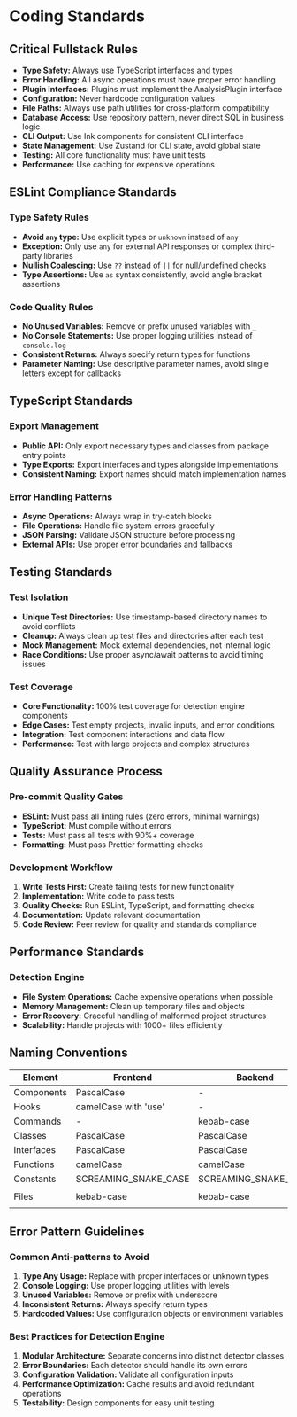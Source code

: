 # Coding Standards

## Critical Fullstack Rules

- **Type Safety:** Always use TypeScript interfaces and types
- **Error Handling:** All async operations must have proper error handling
- **Plugin Interfaces:** Plugins must implement the AnalysisPlugin interface
- **Configuration:** Never hardcode configuration values
- **File Paths:** Always use path utilities for cross-platform compatibility
- **Database Access:** Use repository pattern, never direct SQL in business logic
- **CLI Output:** Use Ink components for consistent CLI interface
- **State Management:** Use Zustand for CLI state, avoid global state
- **Testing:** All core functionality must have unit tests
- **Performance:** Use caching for expensive operations

## ESLint Compliance Standards

### **Type Safety Rules**

- **Avoid `any` type:** Use explicit types or `unknown` instead of `any`
- **Exception:** Only use `any` for external API responses or complex third-party libraries
- **Nullish Coalescing:** Use `??` instead of `||` for null/undefined checks
- **Type Assertions:** Use `as` syntax consistently, avoid angle bracket assertions

### **Code Quality Rules**

- **No Unused Variables:** Remove or prefix unused variables with `_`
- **No Console Statements:** Use proper logging utilities instead of `console.log`
- **Consistent Returns:** Always specify return types for functions
- **Parameter Naming:** Use descriptive parameter names, avoid single letters except for callbacks

## TypeScript Standards

### **Export Management**

- **Public API:** Only export necessary types and classes from package entry points
- **Type Exports:** Export interfaces and types alongside implementations
- **Consistent Naming:** Export names should match implementation names

### **Error Handling Patterns**

- **Async Operations:** Always wrap in try-catch blocks
- **File Operations:** Handle file system errors gracefully
- **JSON Parsing:** Validate JSON structure before processing
- **External APIs:** Use proper error boundaries and fallbacks

## Testing Standards

### **Test Isolation**

- **Unique Test Directories:** Use timestamp-based directory names to avoid conflicts
- **Cleanup:** Always clean up test files and directories after each test
- **Mock Management:** Mock external dependencies, not internal logic
- **Race Conditions:** Use proper async/await patterns to avoid timing issues

### **Test Coverage**

- **Core Functionality:** 100% test coverage for detection engine components
- **Edge Cases:** Test empty projects, invalid inputs, and error conditions
- **Integration:** Test component interactions and data flow
- **Performance:** Test with large projects and complex structures

## Quality Assurance Process

### **Pre-commit Quality Gates**

- **ESLint:** Must pass all linting rules (zero errors, minimal warnings)
- **TypeScript:** Must compile without errors
- **Tests:** Must pass all tests with 90%+ coverage
- **Formatting:** Must pass Prettier formatting checks

### **Development Workflow**

1. **Write Tests First:** Create failing tests for new functionality
2. **Implementation:** Write code to pass tests
3. **Quality Checks:** Run ESLint, TypeScript, and formatting checks
4. **Documentation:** Update relevant documentation
5. **Code Review:** Peer review for quality and standards compliance

## Performance Standards

### **Detection Engine**

- **File System Operations:** Cache expensive operations when possible
- **Memory Management:** Clean up temporary files and objects
- **Error Recovery:** Graceful handling of malformed project structures
- **Scalability:** Handle projects with 1000+ files efficiently

## Naming Conventions

| Element    | Frontend             | Backend              | Example               |
| ---------- | -------------------- | -------------------- | --------------------- |
| Components | PascalCase           | -                    | `ProgressBar.tsx`     |
| Hooks      | camelCase with 'use' | -                    | `useAnalysis.ts`      |
| Commands   | -                    | kebab-case           | `analyze-project`     |
| Classes    | PascalCase           | PascalCase           | `AnalysisService`     |
| Interfaces | PascalCase           | PascalCase           | `IAnalysisPlugin`     |
| Functions  | camelCase            | camelCase            | `executeAnalysis()`   |
| Constants  | SCREAMING_SNAKE_CASE | SCREAMING_SNAKE_CASE | `MAX_CACHE_SIZE`      |
| Files      | kebab-case           | kebab-case           | `analysis-service.ts` |

## Error Pattern Guidelines

### **Common Anti-patterns to Avoid**

1. **Type Any Usage:** Replace with proper interfaces or unknown types
2. **Console Logging:** Use proper logging utilities with levels
3. **Unused Variables:** Remove or prefix with underscore
4. **Inconsistent Returns:** Always specify return types
5. **Hardcoded Values:** Use configuration objects or environment variables

### **Best Practices for Detection Engine**

1. **Modular Architecture:** Separate concerns into distinct detector classes
2. **Error Boundaries:** Each detector should handle its own errors
3. **Configuration Validation:** Validate all configuration inputs
4. **Performance Optimization:** Cache results and avoid redundant operations
5. **Testability:** Design components for easy unit testing

